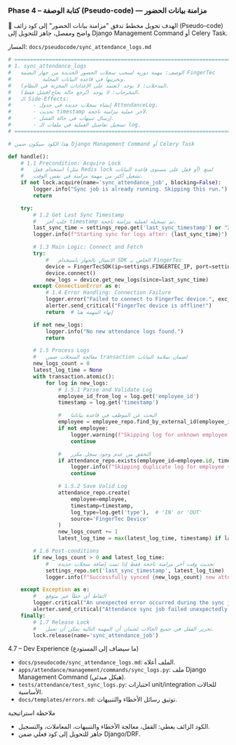 ### Phase 4 – كتابة الوصفة (Pseudo‑code) — مزامنة بيانات الحضور

🎯 الهدف
تحويل مخطط تدفق "مزامنة بيانات الحضور" إلى كود زائف (Pseudo-code) واضح ومفصل، جاهز للتحويل إلى Django Management Command أو Celery Task.

المسار: `docs/pseudocode/sync_attendance_logs.md`

```python
# ==============================================================================
# 1. sync_attendance_logs
#   الوصف: مهمة دورية لسحب سجلات الحضور الجديدة من جهاز البصمة FingerTec
#          وتخزينها في قاعدة البيانات المحلية.
#   المدخلات: لا يوجد (تعتمد على الإعدادات المخزنة في النظام).
#   المخرجات: لا يوجد (تُرجع حالة نجاح/فشل فقط).
#   الـ Side-Effects:
#       - إنشاء سجلات جديدة في جدول AttendanceLog.
#       - تحديث timestamp لآخر عملية مزامنة ناجحة.
#       - إرسال تنبيهات في حالة الفشل.
#       - تسجيل تفاصيل العملية في ملفات الـ log.
# ==============================================================================

# هذا الكود سيكون ضمن Django Management Command أو Celery Task

def handle():
    # 1.1 Precondition: Acquire Lock
    #   استخدام قفل (مثل Redis lock أو قفل على مستوى قاعدة البيانات) لمنع
    #   تشغيل أكثر من مهمة مزامنة في نفس الوقت.
    if not lock.acquire(name='sync_attendance_job', blocking=False):
        logger.info("Sync job is already running. Skipping this run.")
        return

    try:
        # 1.2 Get Last Sync Timestamp
        #   جلب آخر timestamp تم تسجيله لعملية مزامنة ناجحة.
        last_sync_time = settings_repo.get('last_sync_timestamp') or "2000-01-01 00:00:00"
        logger.info(f"Starting sync for logs after: {last_sync_time}")

        # 1.3 Main Logic: Connect and Fetch
        try:
            #   الاتصال بالجهاز باستخدام SDK الخاص بـ FingerTec
            device = FingerTecSDK(ip=settings.FINGERTEC_IP, port=settings.FINGERTEC_PORT)
            device.connect()
            new_logs = device.get_new_logs(since=last_sync_time)
        except ConnectionError as e:
            # 1.4 Error Handling: Connection Failure
            logger.error("Failed to connect to FingerTec device.", exc_info=e)
            alerter.send_critical("FingerTec device is offline!")
            return  # إنهاء المهمة هنا

        if not new_logs:
            logger.info("No new attendance logs found.")
            return

        # 1.5 Process Logs
        #   معالجة السجلات ضمن transaction لضمان سلامة البيانات
        new_logs_count = 0
        latest_log_time = None
        with transaction.atomic():
            for log in new_logs:
                # 1.5.1 Parse and Validate Log
                employee_id_from_log = log.get('employee_id')
                timestamp = log.get('timestamp')

                #   البحث عن الموظف في قاعدة بياناتنا
                employee = employee_repo.find_by_external_id(employee_id_from_log)
                if not employee:
                    logger.warning(f"Skipping log for unknown employee ID: {employee_id_from_log}")
                    continue

                #   التحقق من عدم وجود سجل مكرر
                if attendance_repo.exists(employee_id=employee.id, timestamp=timestamp):
                    logger.info(f"Skipping duplicate log for employee {employee.id} at {timestamp}")
                    continue

                # 1.5.2 Save Valid Log
                attendance_repo.create(
                    employee=employee,
                    timestamp=timestamp,
                    log_type=log.get('type'),  # 'IN' or 'OUT'
                    source='FingerTec Device'
                )
                new_logs_count += 1
                latest_log_time = max(latest_log_time, timestamp) if latest_log_time else timestamp

        # 1.6 Post-conditions
        if new_logs_count > 0 and latest_log_time:
            #   تحديث وقت آخر مزامنة ناجحة فقط إذا تمت إضافة سجلات جديدة
            settings_repo.set('last_sync_timestamp', latest_log_time)
            logger.info(f"Successfully synced {new_logs_count} new attendance logs.")

    except Exception as e:
        #   التقاط أي خطأ غير متوقع
        logger.critical("An unexpected error occurred during the sync job.", exc_info=e)
        alerter.send_critical("Attendance sync job failed unexpectedly!")
    finally:
        # 1.7 Release Lock
        #   تحرير القفل في جميع الحالات لضمان أن المهمة التالية يمكن أن تعمل.
        lock.release(name='sync_attendance_job')
```

4.7 – Dev Experience (ما سيضاف إلى المستودع)
- `docs/pseudocode/sync_attendance_logs.md`: الملف أعلاه.
- `apps/attendance/management/commands/sync_logs.py`: ملف Django Management Command (هيكل مبدئي).
- `tests/attendance/test_sync_logs.py`: اختبارات unit/integration للحالات الأساسية.
- `docs/templates/errors.md`: توثيق رسائل الأخطاء والتنبيهات.

ملاحظة استراتيجية
- الكود الزائف يغطي: القفل، معالجة الأخطاء والتنبيهات، المعاملات، والتسجيل.
- جاهز للتحويل إلى كود فعلي ضمن Django/DRF.